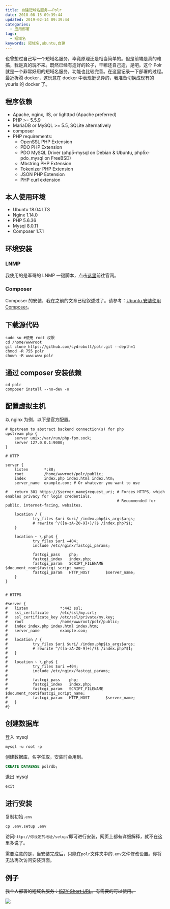 ```yaml
---
title: 自建短域名服务——Polr
date: 2018-08-15 09:39:44
updated: 2019-02-14 09:39:44
categories:
  - 应用部署
tags:
  - 短域名
keywords: 短域名,ubuntu,自建
---
```


也曾想过自己写一个短域名服务，毕竟原理还是相当简单的。但是前端是真的难搞，我是真的玩不来。既然已经有造好的轮子，干嘛还自己造，是吧。这个 Polr 就是一个非常好用的短域名服务，功能也比较完善。在这里记录一下部署的过程。最近折腾 docker，这玩意在 docker 中表现挺诡异的，我准备切换成现有的 yourls 的 docker 了。

<!--more-->

## 程序依赖

- Apache, nginx, IIS, or lighttpd (Apache preferred)
- PHP >= 5.5.9
- MariaDB or MySQL >= 5.5, SQLite alternatively
- composer
- PHP requirements:
  - OpenSSL PHP Extension
  - PDO PHP Extension
  - PDO MySQL Driver (php5-mysql on Debian & Ubuntu, php5x-pdo_mysql on FreeBSD)
  - Mbstring PHP Extension
  - Tokenizer PHP Extension
  - JSON PHP Extension
  - PHP curl extension

## 本人使用环境

- Ubuntu 18.04 LTS
- Nginx 1.14.0
- PHP 5.6.36
- Mysql 8.0.11
- Composer 1.7.1

## 环境安装

### LNMP

我使用的是军哥的 LNMP 一键脚本，点击[这里](https://lnmp.org/)前往官网。

### Composer

Composer 的安装，我在之前的文章已经叙述过了。请参考：[Ubuntu 安装使用 Composer](https://www.iszy.cc/2018/08/09/use-composer/)。

## 下载源代码

```shell
sudo su #使用 root 权限
cd /home/wwwroot
git clone https://github.com/cydrobolt/polr.git --depth=1
chmod -R 755 polr
chown -R www:www polr
```

## 通过 composer 安装依赖

```shell
cd polr
composer install --no-dev -o
```

## 配置虚拟主机

以 nginx 为例，以下是官方配置。

```shell
# Upstream to abstract backend connection(s) for php
upstream php {
    server unix:/var/run/php-fpm.sock;
    server 127.0.0.1:9000;
}

# HTTP

server {
    listen       *:80;
    root         /home/wwwroot/polr/public;
    index        index.php index.html index.htm;
    server_name  example.com; # Or whatever you want to use

#   return 301 https://$server_name$request_uri; # Forces HTTPS, which enables privacy for login credentials.
                                                 # Recommended for public, internet-facing, websites.

    location / {
            try_files $uri $uri/ /index.php$is_args$args;
            # rewrite ^/([a-zA-Z0-9]+)/?$ /index.php?$1;
    }

    location ~ \.php$ {
            try_files $uri =404;
            include /etc/nginx/fastcgi_params;

            fastcgi_pass    php;
            fastcgi_index   index.php;
            fastcgi_param   SCRIPT_FILENAME $document_root$fastcgi_script_name;
            fastcgi_param   HTTP_HOST       $server_name;
    }
}


# HTTPS

#server {
#   listen              *:443 ssl;
#   ssl_certificate     /etc/ssl/my.crt;
#   ssl_certificate_key /etc/ssl/private/my.key;
#   root                /home/wwwroot/polr/public;
#   index index.php index.html index.htm;
#   server_name         example.com;
#
#   location / {
#           try_files $uri $uri/ /index.php$is_args$args;
#           # rewrite ^/([a-zA-Z0-9]+)/?$ /index.php?$1;
#   }
#
#   location ~ \.php$ {
#           try_files $uri =404;
#           include /etc/nginx/fastcgi_params;
#
#           fastcgi_pass    php;
#           fastcgi_index   index.php;
#           fastcgi_param   SCRIPT_FILENAME $document_root$fastcgi_script_name;
#           fastcgi_param   HTTP_HOST       $server_name;
#   }
#}
```

## 创建数据库

登入 mysql

```shell
mysql -u root -p
```

创建数据库，名字任取，安装时会用到。

```sql
CREATE DATABASE polrdb;
```

退出 mysql

```shell
exit
```

## 进行安装

复制初始`.env`

```shell
cp .env.setup .env
```

访问`http://你设定的地址/setup/`即可进行安装，网页上都有详细解释，就不在这里多说了。

需要注意的是，当安装完成后，只能在`polr`文件夹中的`.env`文件修改设置。你将无法再次访问安装页面。

## 例子

~~我个人部署的短域名服务：[ISZY Short URL](https://url.iszy.cc)。有需要的可以使用。~~

![](https://img.iszy.xyz/20190318220031.png)
